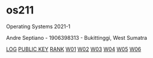 # os211
Operating Systems 2021-1

Andre Septiano - 1906398313 - Bukittinggi, West Sumatra

[LOG](/TXT/mylog.txt)
[PUBLIC KEY](/TXT/mypubkey.txt)
[RANK](/TXT/myrank.txt)
[W01](https://andreseptiano.github.io/os211/W01/)
[W02](https://andreseptiano.github.io/os211/W02/)
[W03](https://andreseptiano.github.io/os211/W03/)
[W04](https://andreseptiano.github.io/os211/W04/)
[W05](https://andreseptiano.github.io/os211/W05/)
[W06](https://andreseptiano.github.io/os211/W06/)
